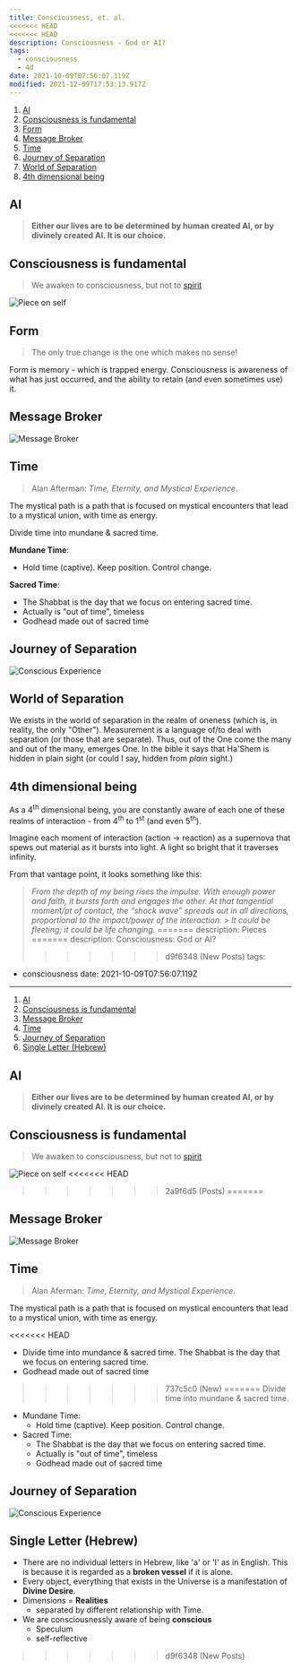 ```yaml
---
title: Consciousness, et. al.
<<<<<<< HEAD
<<<<<<< HEAD
description: Consciousness - God or AI?
tags:
  - consciousness
  - 4d
date: 2021-10-09T07:56:07.119Z
modified: 2021-12-09T17:53:13.917Z
---
```


1. [AI](#ai)
2. [Consciousness is fundamental](#consciousness-is-fundamental)
3. [Form](#form)
4. [Message Broker](#message-broker)
5. [Time](#time)
6. [Journey of Separation](#journey-of-separation)
7. [World of Separation](#world-of-separation)
8. [4th dimensional being](#4th-dimensional-being)

## AI

> **Either our lives are to be determined by human created AI, or by divinely created AI. It is our choice.**

## Consciousness is fundamental

> We awaken to consciousness, but not to [spirit](spirit.html)

![Piece on self](/posts/img/qkab/consciousness.png)

## Form

> The only true change is the one which makes no sense!

Form is memory - which is trapped energy. Consciousness is awareness of what has just occurred, and the ability to retain (and even sometimes use) it.

## Message Broker

![Message Broker](/posts/img/qkab/message.png)

## Time

> Alan Afterman: _Time, Eternity, and Mystical Experience_.

The mystical path is a path that is focused on mystical encounters that lead to a mystical union, with time as energy.

Divide time into mundane & sacred time.

**Mundane Time**:

- Hold time (captive). Keep position. Control change.

**Sacred Time**:

- The Shabbat is the day that we focus on entering sacred time.
- Actually is "out of time", timeless
- Godhead made out of sacred time

## Journey of Separation

![Conscious Experience](/posts/img/qkab/conscious_seperation.png)

## World of Separation

We exists in the world of separation in the realm of oneness (which is, in reality, the only "Other"). Measurement is a language of/to deal with separation (or those that are separate). Thus, out of the One come the many and out of the many, emerges One. In the bible it says that Ha'Shem is hidden in plain sight (or could I say, hidden from _plain_ sight.)

## 4th dimensional being

As a 4<sup>th</sup> dimensional being, you are constantly aware of each one of these realms of interaction - from 4<sup>th</sup> to 1<sup>st</sup> (and even 5<sup>th</sup>).

Imagine each moment of interaction (action -> reaction) as a supernova that spews out material as it bursts into light. A light so bright that it traverses infinity.

From that vantage point, it looks something like this:

> _From the depth of my being rises the impulse. With enough power and faith, it bursts forth and engages the other. At that tangential moment/pt of contact, the “shock wave” spreads out in all directions, proportional to the impact/power of the interaction._ > _It could be fleeting; it could be life changing._
=======
description: Pieces
=======
description: Consciousness: God or AI?
>>>>>>> d9f6348 (New Posts)
tags:
  - consciousness
date: 2021-10-09T07:56:07.119Z
---

1. [AI](#ai)
2. [Consciousness is fundamental](#consciousness-is-fundamental)
3. [Message Broker](#message-broker)
4. [Time](#time)
5. [Journey of Separation](#journey-of-separation)
6. [Single Letter (Hebrew)](#single-letter-hebrew)

## AI

> **Either our lives are to be determined by human created AI, or by divinely created AI. It is our choice.**

## Consciousness is fundamental

> We awaken to consciousness, but not to [spirit](spirit.html)

![Piece on self](consciousness.png)
<<<<<<< HEAD
>>>>>>> 2a9f6d5 (Posts)
=======

## Message Broker

![Message Broker](message.png)

## Time

> Alan Aferman: _Time, Eternity, and Mystical Experience_.

The mystical path is a path that is focused on mystical encounters that lead to a mystical union, with time as energy.

<<<<<<< HEAD
- Divide time into mundance & sacred time. The Shabbat is the day that we focus on entering sacred time.
- Godhead made out of sacred time
>>>>>>> 737c5c0 (New)
=======
Divide time into mundane & sacred time.

- Mundane Time:
  - Hold time (captive). Keep position. Control change.
- Sacred Time:
  - The Shabbat is the day that we focus on entering sacred time.
  - Actually is "out of time", timeless
  - Godhead made out of sacred time

## Journey of Separation

![Conscious Experience](conscious_seperation.png)

## Single Letter (Hebrew)

- There are no individual letters in Hebrew, like 'a' or 'I' as in English. This is because it is regarded as a **broken vessel** if it is alone.
- Every object, everything that exists in the Universe is a manifestation of **Divine Desire**.
- Dimensions = **Realities**
  - separated by different relationship with Time.
- We are consciousnessly aware of being **conscious**
  - Speculum
  - self-reflective
>>>>>>> d9f6348 (New Posts)
